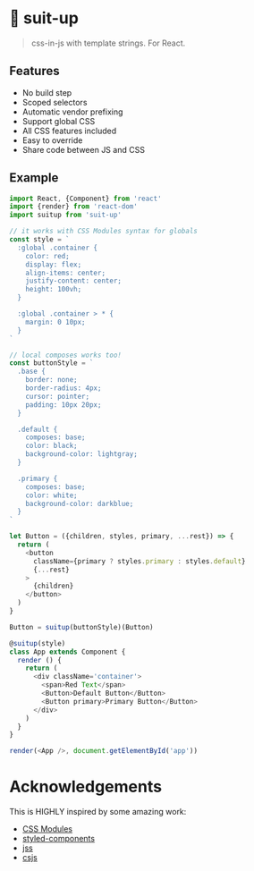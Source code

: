 # :necktie: suit-up

> css-in-js with template strings. For React.

## Features
 - No build step
 - Scoped selectors
 - Automatic vendor prefixing
 - Support global CSS
 - All CSS features included
 - Easy to override
 - Share code between JS and CSS

## Example
```js
import React, {Component} from 'react'
import {render} from 'react-dom'
import suitup from 'suit-up'

// it works with CSS Modules syntax for globals
const style = `
  :global .container {
    color: red;
    display: flex;
    align-items: center;
    justify-content: center;
    height: 100vh;
  }

  :global .container > * {
    margin: 0 10px;
  }
`

// local composes works too!
const buttonStyle = `
  .base {
    border: none;
    border-radius: 4px;
    cursor: pointer;
    padding: 10px 20px;
  }

  .default {
    composes: base;
    color: black;
    background-color: lightgray;
  }

  .primary {
    composes: base;
    color: white;
    background-color: darkblue;
  }
`

let Button = ({children, styles, primary, ...rest}) => {
  return (
    <button
      className={primary ? styles.primary : styles.default}
      {...rest}
    >
      {children}
    </button>
  )
}

Button = suitup(buttonStyle)(Button)

@suitup(style)
class App extends Component {
  render () {
    return (
      <div className='container'>
        <span>Red Text</span>
        <Button>Default Button</Button>
        <Button primary>Primary Button</Button>
      </div>
    )
  }
}

render(<App />, document.getElementById('app'))

```

# Acknowledgements
This is HIGHLY inspired by some amazing work:

- [CSS Modules](https://github.com/css-modules/css-modules)
- [styled-components](https://github.com/styled-components/styled-components)
- [jss](https://github.com/cssinjs/jss)
- [csjs](https://github.com/rtsao/csjs)

